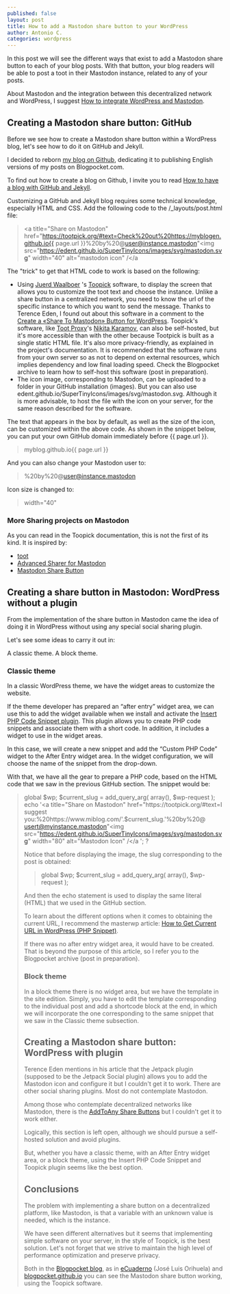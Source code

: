```yaml
---
published: false
layout: post
title: How to add a Mastodon share button to your WordPress
author: Antonio C.
categories: wordpress
---
```

In this post we will see the different ways that exist to add a Mastodon share button to each of your blog posts. With that button, your blog readers will be able to post a toot in their Mastodon instance, related to any of your posts.

About Mastodon and the integration between this decentralized network and WordPress, I suggest [How to integrate WordPress and Mastodon](https://www.blogpocket.com/2022/11/29/como-integrar-wordpress-y-mastodon/).

## Creating a Mastodon share button: GitHub

Before we see how to create a Mastodon share button within a WordPress blog, let's see how to do it on GitHub and Jekyll.

I decided to reborn [my blog on Github](https://blogpocket.github.io/), dedicating it to publishing English versions of my posts on Blogpocket.com.

To find out how to create a blog on Github, I invite you to read [How to have a blog with GitHub and Jekyll](https://www.blogpocket.com/2018/09/02/tener-un-blog-con-github-y-jekyll/).

Customizing a GitHub and Jekyll blog requires some technical knowledge, especially HTML and CSS.
Add the following code to the /_layouts/post.html file:

> <a title="Share on Mastodon" href="https://tootpick.org/#text=Check%20out%20https://myblogen.github.io{{ page.url }}%20by%20@user@instance.mastodon"<img src="https://edent.github.io/SuperTinyIcons/images/svg/mastodon.svg" width="40" alt="mastodon icon" /</a

The "trick" to get that HTML code to work is based on the following:

- Using [Juerd Waalboer](https://github.com/Juerd) 's [Toopick](https://github.com/Juerd/tootpick) software, to display the screen that allows you to customize the toot text and choose the instance. Unlike a share button in a centralized network, you need to know the url of the specific instance to which you want to send the message. Thanks to Terence Eden, I found out about this software in a comment to the [Create a «Share To Mastodon» Button for WordPress](https://shkspr.mobi/blog/2022/06/create-a-share-to-mastodon-button-for-wordpress/). Toopick's software, like [Toot Proxy](https://toot.kytta.dev/)'s [Nikita Karamov](https://www.kytta.dev/), can also be self-hosted, but it's more accessible than with the other because Tootpick is built as a single static HTML file. It's also more privacy-friendly, as explained in the project's documentation. It is recommended that the software runs from your own server so as not to depend on external resources, which implies dependency and low final loading speed. Check the Blogpocket archive to learn how to self-host this software (post in preparation).
- The icon image, corresponding to Mastodon, can be uploaded to a folder in your GitHub installation (images). But you can also use edent.github.io/SuperTinyIcons/images/svg/mastodon.svg. Although it is more advisable, to host the file with the icon on your server, for the same reason described for the software.

The text that appears in the box by default, as well as the size of the icon, can be customized within the above code. As shown in the snippet below, you can put your own GitHub domain immediately before {{ page.url }}.

> myblog.github.io{{ page.url }}

And you can also change your Mastodon user to:

> %20by%20@user@instance.mastodon

Icon size is changed to:

> width="40"

### More Sharing projects on Mastodon

As you can read in the Toopick documentation, this is not the first of its kind. It is inspired by:

- [toot](https://codeberg.org/kytta/toot)
- [Advanced Sharer for Mastodon](https://sharetomastodon.github.io/about/)
- [Mastodon Share Button](https://aly-ve.github.io/Mastodon-share-button/)

 
## Creating a share button in Mastodon: WordPress without a plugin

From the implementation of the share button in Mastodon came the idea of doing it in WordPress without using any special social sharing plugin.

Let's see some ideas to carry it out in:

A classic theme.
A block theme.

### Classic theme 

In a classic WordPress theme, we have the widget areas to customize the website.

If the theme developer has prepared an “after entry” widget area, we can use this to add the widget available when we install and activate the [Insert PHP Code Snippet plugin](https://wordpress.org/plugins/insert-php-code-snippet/). This plugin allows you to create PHP code snippets and associate them with a short code. In addition, it includes a widget to use in the widget areas.

In this case, we will create a new snippet and add the “Custom PHP Code” widget to the After Entry widget area. In the widget configuration, we will choose the name of the snippet from the drop-down.

With that, we have all the gear to prepare a PHP code, based on the HTML code that we saw in the previous GitHub section. The snippet would be:

> <?php
global $wp;
$current_slug = add_query_arg( array(), $wp-request );
echo '<a title="Share on Mastodon" href="https://tootpick.org/#text=I suggest you:%20https://www.miblog.com/'.$current_slug.'%20by%20@ usert@myinstance.mastodon"<img src="https://edent.github.io/SuperTinyIcons/images/svg/mastodon.svg" width="80" alt="Mastodon Icon" /</a ';
?
 
Notice that before displaying the image, the slug corresponding to the post is obtained:

> global $wp;
$current_slug = add_query_arg( array(), $wp-request );

And then the echo statement is used to display the same literal (HTML) that we used in the GitHub section.

To learn about the different options when it comes to obtaining the current URL, I recommend the masterwp article: [How to Get Current URL in WordPress (PHP Snippet)](https://smartwp.com/wordpress-get-current-url/).

If there was no after entry widget area, it would have to be created. That is beyond the purpose of this article, so I refer you to the Blogpocket archive (post in preparation).

### Block theme

In a block theme there is no widget area, but we have the template in the site edition.
Simply, you have to edit the template corresponding to the individual post and add a shortcode block at the end, in which we will incorporate the one corresponding to the same snippet that we saw in the Classic theme subsection.

## Creating a Mastodon share button: WordPress with plugin

Terence Eden mentions in his article that the Jetpack plugin (supposed to be the Jetpack Social plugin) allows you to add the Mastodon icon and configure it but I couldn't get it to work.
There are other social sharing plugins. Most do not contemplate Mastodon.

Among those who contemplate decentralized networks like Mastodon, there is the [AddToAny Share Buttons](https://es.wordpress.org/plugins/add-to-any/) but I couldn't get it to work either.

Logically, this section is left open, although we should pursue a self-hosted solution and avoid plugins.

But, whether you have a classic theme, with an After Entry widget area, or a block theme, using the Insert PHP Code Snippet and Toopick plugin seems like the best option.

## Conclusions

The problem with implementing a share button on a decentralized platform, like Mastodon, is that a variable with an unknown value is needed, which is the instance.

We have seen different alternatives but it seems that implementing simple software on your server, in the style of Toopick, is the best solution. Let's not forget that we strive to maintain the high level of performance optimization and preserve privacy.

Both in the [Blogpocket blog](https://www.blogpocket.com/), as in [eCuaderno](https://www.ecuaderno.com/) (José Luis Orihuela) and [blogpocket.github.io](https://blogpocket.github.io/) you can see the Mastodon share button working, using the Toopick software.
